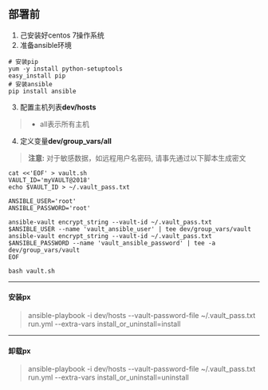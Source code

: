 ## 部署前 ##
1. 己安装好centos 7操作系统
2. 准备ansible环境

``` shell
# 安装pip
yum -y install python-setuptools
easy_install pip
# 安装ansible
pip install ansible
```

3. 配置主机列表**dev/hosts**
> - all表示所有主机
4. 定义变量**dev/group_vars/all**
> **注意:** 对于敏感数据，如远程用户名密码, 请事先通过以下脚本生成密文
``` shell
cat <<'EOF' > vault.sh
VAULT_ID='myVAULT@2018'
echo $VAULT_ID > ~/.vault_pass.txt

ANSIBLE_USER='root'
ANSIBLE_PASSWORD='root'

ansible-vault encrypt_string --vault-id ~/.vault_pass.txt $ANSIBLE_USER --name 'vault_ansible_user' | tee dev/group_vars/vault
ansible-vault encrypt_string --vault-id ~/.vault_pass.txt $ANSIBLE_PASSWORD --name 'vault_ansible_password' | tee -a dev/group_vars/vault
EOF

bash vault.sh
```





-------------------------------------------------------------------------------
#### 安装px ####
> ansible-playbook -i dev/hosts --vault-password-file ~/.vault_pass.txt run.yml --extra-vars install_or_uninstall=install





-------------------------------------------------------------------------------
#### 卸载px ####
> ansible-playbook -i dev/hosts --vault-password-file ~/.vault_pass.txt run.yml --extra-vars install_or_uninstall=uninstall
